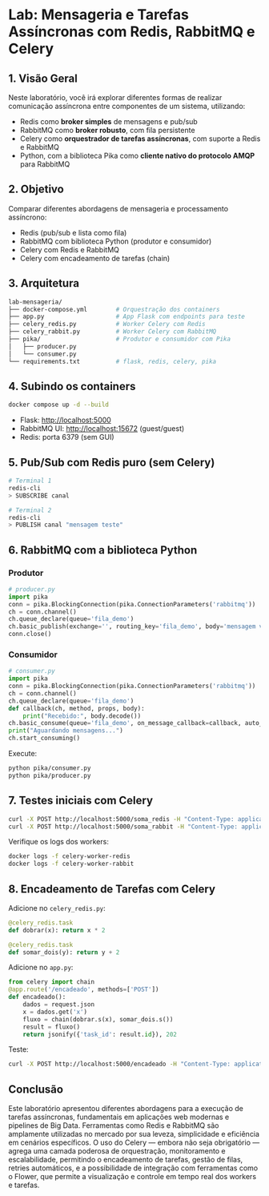 # Lab: Mensageria e Tarefas Assíncronas com Redis, RabbitMQ e Celery

## 1. Visão Geral

Neste laboratório, você irá explorar diferentes formas de realizar comunicação assíncrona entre componentes de um sistema, utilizando:

* Redis como **broker simples** de mensagens e pub/sub
* RabbitMQ como **broker robusto**, com fila persistente
* Celery como **orquestrador de tarefas assíncronas**, com suporte a Redis e RabbitMQ
* Python, com a biblioteca Pika como **cliente nativo do protocolo AMQP** para RabbitMQ

## 2. Objetivo

Comparar diferentes abordagens de mensageria e processamento assíncrono:

* Redis  (pub/sub e lista como fila)
* RabbitMQ com biblioteca Python (produtor e consumidor)
* Celery com Redis e RabbitMQ
* Celery com encadeamento de tarefas (chain)

## 3. Arquitetura

```bash
lab-mensageria/
├── docker-compose.yml        # Orquestração dos containers
├── app.py                    # App Flask com endpoints para teste
├── celery_redis.py           # Worker Celery com Redis
├── celery_rabbit.py          # Worker Celery com RabbitMQ
├── pika/                     # Produtor e consumidor com Pika
│   ├── producer.py
│   └── consumer.py
└── requirements.txt          # flask, redis, celery, pika
```

## 4. Subindo os containers

```bash
docker compose up -d --build
```

* Flask: [http://localhost:5000](http://localhost:5000)
* RabbitMQ UI: [http://localhost:15672](http://localhost:15672) (guest/guest)
* Redis: porta 6379 (sem GUI)

## 5. Pub/Sub com Redis puro (sem Celery)

```bash
# Terminal 1
redis-cli
> SUBSCRIBE canal

# Terminal 2
redis-cli
> PUBLISH canal "mensagem teste"
```

## 6. RabbitMQ com a biblioteca Python

### Produtor

```python
# producer.py
import pika
conn = pika.BlockingConnection(pika.ConnectionParameters('rabbitmq'))
ch = conn.channel()
ch.queue_declare(queue='fila_demo')
ch.basic_publish(exchange='', routing_key='fila_demo', body='mensagem via lib pika')
conn.close()
```

### Consumidor

```python
# consumer.py
import pika
conn = pika.BlockingConnection(pika.ConnectionParameters('rabbitmq'))
ch = conn.channel()
ch.queue_declare(queue='fila_demo')
def callback(ch, method, props, body):
    print("Recebido:", body.decode())
ch.basic_consume(queue='fila_demo', on_message_callback=callback, auto_ack=True)
print("Aguardando mensagens...")
ch.start_consuming()
```

Execute:

```bash
python pika/consumer.py
python pika/producer.py
```

## 7. Testes iniciais com Celery

```bash
curl -X POST http://localhost:5000/soma_redis -H "Content-Type: application/json" -d '{"x": 2, "y": 3}'
curl -X POST http://localhost:5000/soma_rabbit -H "Content-Type: application/json" -d '{"x": 5, "y": 7}'
```

Verifique os logs dos workers:

```bash
docker logs -f celery-worker-redis
docker logs -f celery-worker-rabbit
```

## 8. Encadeamento de Tarefas com Celery

Adicione no `celery_redis.py`:

```python
@celery_redis.task
def dobrar(x): return x * 2

@celery_redis.task
def somar_dois(y): return y + 2
```

Adicione no `app.py`:

```python
from celery import chain
@app.route('/encadeado', methods=['POST'])
def encadeado():
    dados = request.json
    x = dados.get('x')
    fluxo = chain(dobrar.s(x), somar_dois.s())
    result = fluxo()
    return jsonify({'task_id': result.id}), 202
```

Teste:

```bash
curl -X POST http://localhost:5000/encadeado -H "Content-Type: application/json" -d '{"x": 5}'
```

## Conclusão

Este laboratório apresentou diferentes abordagens para a execução de tarefas assíncronas, fundamentais em aplicações web modernas e pipelines de Big Data. Ferramentas como Redis e RabbitMQ são amplamente utilizadas no mercado por sua leveza, simplicidade e eficiência em cenários específicos. O uso do Celery — embora não seja obrigatório — agrega uma camada poderosa de orquestração, monitoramento e escalabilidade, permitindo o encadeamento de tarefas, gestão de filas, retries automáticos, e a possibilidade de integração com ferramentas como o Flower, que permite a visualização e controle em tempo real dos workers e tarefas. 